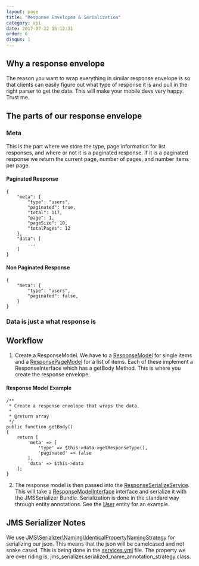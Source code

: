 ```yaml
---
layout: page
title: "Response Envelopes & Serialization"
category: api
date: 2017-07-22 15:12:31
order: 6
disqus: 1
---
```



## Why a response envelope

The reason you want to wrap everything in similar response envelope is so that clients can easily figure out what type of response it is and pull in the right parser to get the data.  This will make your mobile devs very happy.  Trust me.

## The parts of our response envelope

### Meta

This is the part where we store the type, page information for list responses, and where or not it is a paginated response.  If it is a paginated response we return the current page, number of pages, and number items per page.

#### Paginated Response
```
{
    "meta": {
        "type": "users",
        "paginated": true,
        "total": 117,
        "page": 1,
        "pageSize": 10,
        "totalPages": 12
    },
    "data": [
        ...
    ]
}
```

#### Non Paginated Response

```
{
    "meta": {
        "type": "users",
        "paginated": false,
    }
}

```

### Data is just a what response is

## Workflow

1) Create a ResponseModel.  We have to a [ResponseModel](https://github.com/phptuts/starterkitforsymfony/blob/master/src/AppBundle/Model/Response/ResponseModel.php) for single items and a [ResponsePageModel](https://github.com/phptuts/starterkitforsymfony/blob/master/src/AppBundle/Model/Response/ResponsePageModel.php) for a list of items.  Each of these implement a ResponseInterface which has a getBody Method.  This is where you create the response envelope.  

#### Response Model Example

```
/**
 * Create a response envelope that wraps the data.
 *
 * @return array
 */
public function getBody()
{
    return [
        'meta' => [
            'type' => $this->data->getResponseType(),
            'paginated' => false
        ],
        'data' => $this->data
    ];
}
```

2) The response model is then passed into the [ResponseSerializeService](https://github.com/phptuts/starterkitforsymfony/blob/master/src/AppBundle/Service/ResponseSerializerService.php).  This will take a [ResponseModelInterface](https://github.com/phptuts/starterkitforsymfony/blob/master/src/AppBundle/Model/Response/ResponseModelInterface.php) interface and serialize it with the JMSSerializer Bundle.  Serialization is done in the standard way through entity annotations.  See the [User](https://github.com/phptuts/starterkitforsymfony/blob/master/src/AppBundle/Entity/User.php) entity for an example.
 
 ## JMS Serializer Notes
 
 We use [JMS\Serializer\Naming\IdenticalPropertyNamingStrategy](https://knpuniversity.com/screencast/symfony-rest/serializer-basics) for serializing our json.  This means that the json will be camelcased and not snake cased.  This is being done in the [services.yml](https://github.com/phptuts/starterkitforsymfony/blob/master/app/config/services.yml#L5) file.  The property we are over riding is,  jms_serializer.serialized_name_annotation_strategy.class.
 
 
 